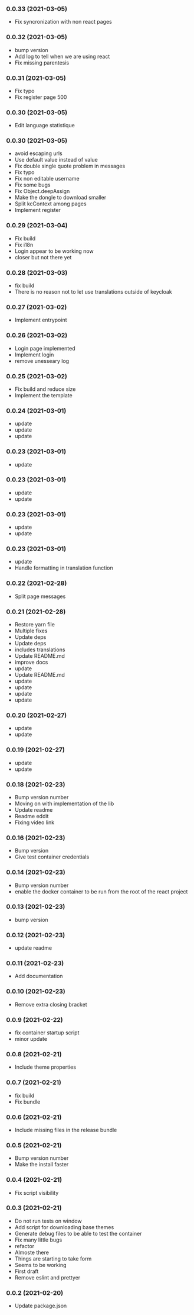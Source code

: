 ### **0.0.33** (2021-03-05)  
  
- Fix syncronization with non react pages    
  
### **0.0.32** (2021-03-05)  
  
- bump version  
- Add log to tell when we are using react  
- Fix missing parentesis    
  
### **0.0.31** (2021-03-05)  
  
- Fix typo  
- Fix register page 500    
  
### **0.0.30** (2021-03-05)  
  
- Edit language statistique    
  
### **0.0.30** (2021-03-05)  
  
- avoid escaping urls  
- Use default value instead of value  
- Fix double single quote problem in messages  
- Fix typo  
- Fix non editable username  
- Fix some bugs  
- Fix Object.deepAssign  
- Make the dongle to download smaller  
- Split kcContext among pages  
- Implement register    
  
### **0.0.29** (2021-03-04)  
  
- Fix build  
- Fix i18n  
- Login appear to be working now  
- closer but not there yet    
  
### **0.0.28** (2021-03-03)  
  
- fix build  
- There is no reason not to let use translations outside of keycloak    
  
### **0.0.27** (2021-03-02)  
  
- Implement entrypoint    
  
### **0.0.26** (2021-03-02)  
  
- Login page implemented  
- Implement login  
- remove unesseary log    
  
### **0.0.25** (2021-03-02)  
  
- Fix build and reduce size  
- Implement the template    
  
### **0.0.24** (2021-03-01)  
  
- update  
- update  
- update    
  
### **0.0.23** (2021-03-01)  
  
- update    
  
### **0.0.23** (2021-03-01)  
  
- update  
- update    
  
### **0.0.23** (2021-03-01)  
  
- update  
- update    
  
### **0.0.23** (2021-03-01)  
  
- update  
- Handle formatting in translation function    
  
### **0.0.22** (2021-02-28)  
  
- Split page messages    
  
### **0.0.21** (2021-02-28)  
  
- Restore yarn file  
- Multiple fixes  
- Update deps  
- Update deps  
- includes translations  
- Update README.md  
- improve docs  
- update  
- Update README.md  
- update  
- update  
- update  
- update    
  
### **0.0.20** (2021-02-27)  
  
- update  
- update    
  
### **0.0.19** (2021-02-27)  
  
- update  
- update    
  
### **0.0.18** (2021-02-23)  
  
- Bump version number  
- Moving on with implementation of the lib  
- Update readme  
- Readme eddit  
- Fixing video link    
  
### **0.0.16** (2021-02-23)  
  
- Bump version  
- Give test container credentials    
  
### **0.0.14** (2021-02-23)  
  
- Bump version number  
- enable the docker container to be run from the root of the react project    
  
### **0.0.13** (2021-02-23)  
  
- bump version    
  
### **0.0.12** (2021-02-23)  
  
- update readme    
  
### **0.0.11** (2021-02-23)  
  
- Add documentation    
  
### **0.0.10** (2021-02-23)  
  
- Remove extra closing bracket    
  
### **0.0.9** (2021-02-22)  
  
- fix container startup script  
- minor update    
  
### **0.0.8** (2021-02-21)  
  
- Include theme properties    
  
### **0.0.7** (2021-02-21)  
  
- fix build  
- Fix bundle    
  
### **0.0.6** (2021-02-21)  
  
- Include missing files in the release bundle    
  
### **0.0.5** (2021-02-21)  
  
- Bump version number  
- Make the install faster    
  
### **0.0.4** (2021-02-21)  
  
- Fix script visibility    
  
### **0.0.3** (2021-02-21)  
  
- Do not run tests on window  
- Add script for downloading base themes  
- Generate debug files to be able to test the container  
- Fix many little bugs  
- refactor  
- Almoste there  
- Things are starting to take form  
- Seems to be working  
- First draft  
- Remove eslint and prettyer    
  
### **0.0.2** (2021-02-20)  
  
- Update package.json    
  
